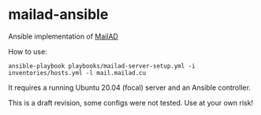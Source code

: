 # mailad-ansible
Ansible implementation of [MailAD](https://github.com/stdevPavelmc/mailad)

How to use:

`ansible-playbook playbooks/mailad-server-setup.yml -i inventories/hosts.yml -l mail.mailad.cu`

It requires a running Ubuntu 20.04 (focal) server and an Ansible controller.

This is a draft revision, some configs were not tested. Use at your own risk!
